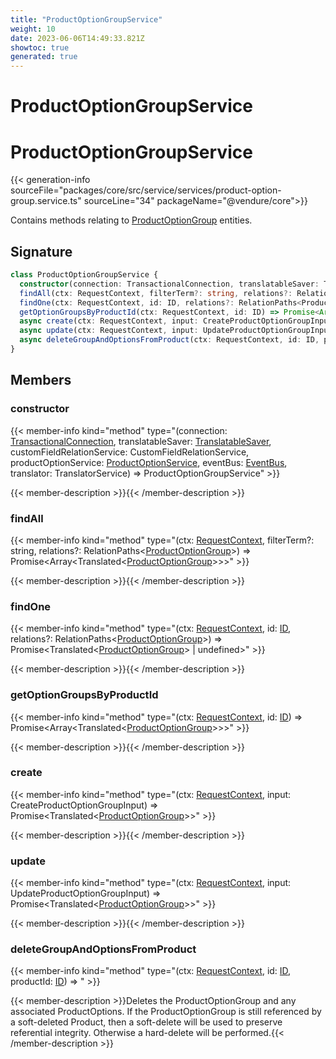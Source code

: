 ```yaml
---
title: "ProductOptionGroupService"
weight: 10
date: 2023-06-06T14:49:33.821Z
showtoc: true
generated: true
---
```

<!-- This file was generated from the Vendure source. Do not modify. Instead, re-run the "docs:build" script -->

# ProductOptionGroupService
<div class="symbol">


# ProductOptionGroupService

{{< generation-info sourceFile="packages/core/src/service/services/product-option-group.service.ts" sourceLine="34" packageName="@vendure/core">}}

Contains methods relating to <a href='/typescript-api/entities/product-option-group#productoptiongroup'>ProductOptionGroup</a> entities.

## Signature

```TypeScript
class ProductOptionGroupService {
  constructor(connection: TransactionalConnection, translatableSaver: TranslatableSaver, customFieldRelationService: CustomFieldRelationService, productOptionService: ProductOptionService, eventBus: EventBus, translator: TranslatorService)
  findAll(ctx: RequestContext, filterTerm?: string, relations?: RelationPaths<ProductOptionGroup>) => Promise<Array<Translated<ProductOptionGroup>>>;
  findOne(ctx: RequestContext, id: ID, relations?: RelationPaths<ProductOptionGroup>) => Promise<Translated<ProductOptionGroup> | undefined>;
  getOptionGroupsByProductId(ctx: RequestContext, id: ID) => Promise<Array<Translated<ProductOptionGroup>>>;
  async create(ctx: RequestContext, input: CreateProductOptionGroupInput) => Promise<Translated<ProductOptionGroup>>;
  async update(ctx: RequestContext, input: UpdateProductOptionGroupInput) => Promise<Translated<ProductOptionGroup>>;
  async deleteGroupAndOptionsFromProduct(ctx: RequestContext, id: ID, productId: ID) => ;
}
```
## Members

### constructor

{{< member-info kind="method" type="(connection: <a href='/typescript-api/data-access/transactional-connection#transactionalconnection'>TransactionalConnection</a>, translatableSaver: <a href='/typescript-api/service-helpers/translatable-saver#translatablesaver'>TranslatableSaver</a>, customFieldRelationService: CustomFieldRelationService, productOptionService: <a href='/typescript-api/services/product-option-service#productoptionservice'>ProductOptionService</a>, eventBus: <a href='/typescript-api/events/event-bus#eventbus'>EventBus</a>, translator: TranslatorService) => ProductOptionGroupService"  >}}

{{< member-description >}}{{< /member-description >}}

### findAll

{{< member-info kind="method" type="(ctx: <a href='/typescript-api/request/request-context#requestcontext'>RequestContext</a>, filterTerm?: string, relations?: RelationPaths&#60;<a href='/typescript-api/entities/product-option-group#productoptiongroup'>ProductOptionGroup</a>&#62;) => Promise&#60;Array&#60;Translated&#60;<a href='/typescript-api/entities/product-option-group#productoptiongroup'>ProductOptionGroup</a>&#62;&#62;&#62;"  >}}

{{< member-description >}}{{< /member-description >}}

### findOne

{{< member-info kind="method" type="(ctx: <a href='/typescript-api/request/request-context#requestcontext'>RequestContext</a>, id: <a href='/typescript-api/common/id#id'>ID</a>, relations?: RelationPaths&#60;<a href='/typescript-api/entities/product-option-group#productoptiongroup'>ProductOptionGroup</a>&#62;) => Promise&#60;Translated&#60;<a href='/typescript-api/entities/product-option-group#productoptiongroup'>ProductOptionGroup</a>&#62; | undefined&#62;"  >}}

{{< member-description >}}{{< /member-description >}}

### getOptionGroupsByProductId

{{< member-info kind="method" type="(ctx: <a href='/typescript-api/request/request-context#requestcontext'>RequestContext</a>, id: <a href='/typescript-api/common/id#id'>ID</a>) => Promise&#60;Array&#60;Translated&#60;<a href='/typescript-api/entities/product-option-group#productoptiongroup'>ProductOptionGroup</a>&#62;&#62;&#62;"  >}}

{{< member-description >}}{{< /member-description >}}

### create

{{< member-info kind="method" type="(ctx: <a href='/typescript-api/request/request-context#requestcontext'>RequestContext</a>, input: CreateProductOptionGroupInput) => Promise&#60;Translated&#60;<a href='/typescript-api/entities/product-option-group#productoptiongroup'>ProductOptionGroup</a>&#62;&#62;"  >}}

{{< member-description >}}{{< /member-description >}}

### update

{{< member-info kind="method" type="(ctx: <a href='/typescript-api/request/request-context#requestcontext'>RequestContext</a>, input: UpdateProductOptionGroupInput) => Promise&#60;Translated&#60;<a href='/typescript-api/entities/product-option-group#productoptiongroup'>ProductOptionGroup</a>&#62;&#62;"  >}}

{{< member-description >}}{{< /member-description >}}

### deleteGroupAndOptionsFromProduct

{{< member-info kind="method" type="(ctx: <a href='/typescript-api/request/request-context#requestcontext'>RequestContext</a>, id: <a href='/typescript-api/common/id#id'>ID</a>, productId: <a href='/typescript-api/common/id#id'>ID</a>) => "  >}}

{{< member-description >}}Deletes the ProductOptionGroup and any associated ProductOptions. If the ProductOptionGroup
is still referenced by a soft-deleted Product, then a soft-delete will be used to preserve
referential integrity. Otherwise a hard-delete will be performed.{{< /member-description >}}


</div>
